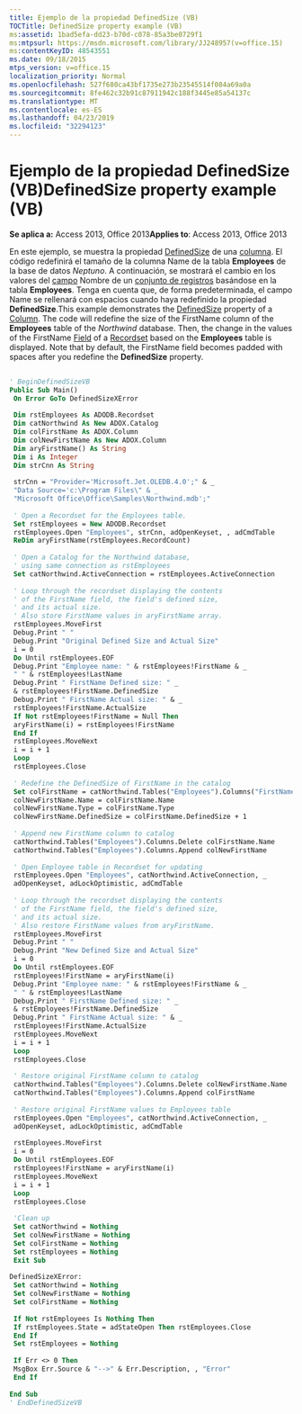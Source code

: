 ```yaml
---
title: Ejemplo de la propiedad DefinedSize (VB)
TOCTitle: DefinedSize property example (VB)
ms:assetid: 1bad5efa-dd23-b70d-c078-85a3be0729f1
ms:mtpsurl: https://msdn.microsoft.com/library/JJ248957(v=office.15)
ms:contentKeyID: 48543551
ms.date: 09/18/2015
mtps_version: v=office.15
localization_priority: Normal
ms.openlocfilehash: 527f680ca43bf1735e273b23545514f084a69a0a
ms.sourcegitcommit: 8fe462c32b91c87911942c188f3445e85a54137c
ms.translationtype: MT
ms.contentlocale: es-ES
ms.lasthandoff: 04/23/2019
ms.locfileid: "32294123"
---
```

# <a name="definedsize-property-example-vb"></a><span data-ttu-id="4c3a2-102">Ejemplo de la propiedad DefinedSize (VB)</span><span class="sxs-lookup"><span data-stu-id="4c3a2-102">DefinedSize property example (VB)</span></span>


<span data-ttu-id="4c3a2-103">**Se aplica a:** Access 2013, Office 2013</span><span class="sxs-lookup"><span data-stu-id="4c3a2-103">**Applies to**: Access 2013, Office 2013</span></span>

<span data-ttu-id="4c3a2-p101">En este ejemplo, se muestra la propiedad [DefinedSize](definedsize-property-adox.md) de una [columna](column-object-adox.md). El código redefinirá el tamaño de la columna Name de la tabla **Employees** de la base de datos *Neptuno*. A continuación, se mostrará el cambio en los valores del [campo](field-object-ado.md) Nombre de un [conjunto de registros](recordset-object-ado.md) basándose en la tabla **Employees**. Tenga en cuenta que, de forma predeterminada, el campo Name se rellenará con espacios cuando haya redefinido la propiedad **DefinedSize**.</span><span class="sxs-lookup"><span data-stu-id="4c3a2-p101">This example demonstrates the [DefinedSize](definedsize-property-adox.md) property of a [Column](column-object-adox.md). The code will redefine the size of the FirstName column of the **Employees** table of the *Northwind* database. Then, the change in the values of the FirstName [Field](field-object-ado.md) of a [Recordset](recordset-object-ado.md) based on the **Employees** table is displayed. Note that by default, the FirstName field becomes padded with spaces after you redefine the **DefinedSize** property.</span></span>

```vb 
 
' BeginDefinedSizeVB 
Public Sub Main() 
 On Error GoTo DefinedSizeXError 
 
 Dim rstEmployees As ADODB.Recordset 
 Dim catNorthwind As New ADOX.Catalog 
 Dim colFirstName As ADOX.Column 
 Dim colNewFirstName As New ADOX.Column 
 Dim aryFirstName() As String 
 Dim i As Integer 
 Dim strCnn As String 
 
 strCnn = "Provider='Microsoft.Jet.OLEDB.4.0';" & _ 
 "Data Source='c:\Program Files\" & _ 
 "Microsoft Office\Office\Samples\Northwind.mdb';" 
 
 ' Open a Recordset for the Employees table. 
 Set rstEmployees = New ADODB.Recordset 
 rstEmployees.Open "Employees", strCnn, adOpenKeyset, , adCmdTable 
 ReDim aryFirstName(rstEmployees.RecordCount) 
 
 ' Open a Catalog for the Northwind database, 
 ' using same connection as rstEmployees 
 Set catNorthwind.ActiveConnection = rstEmployees.ActiveConnection 
 
 ' Loop through the recordset displaying the contents 
 ' of the FirstName field, the field's defined size, 
 ' and its actual size. 
 ' Also store FirstName values in aryFirstName array. 
 rstEmployees.MoveFirst 
 Debug.Print " " 
 Debug.Print "Original Defined Size and Actual Size" 
 i = 0 
 Do Until rstEmployees.EOF 
 Debug.Print "Employee name: " & rstEmployees!FirstName & _ 
 " " & rstEmployees!LastName 
 Debug.Print " FirstName Defined size: " _ 
 & rstEmployees!FirstName.DefinedSize 
 Debug.Print " FirstName Actual size: " & _ 
 rstEmployees!FirstName.ActualSize 
 If Not rstEmployees!FirstName = Null Then 
 aryFirstName(i) = rstEmployees!FirstName 
 End If 
 rstEmployees.MoveNext 
 i = i + 1 
 Loop 
 rstEmployees.Close 
 
 ' Redefine the DefinedSize of FirstName in the catalog 
 Set colFirstName = catNorthwind.Tables("Employees").Columns("FirstName") 
 colNewFirstName.Name = colFirstName.Name 
 colNewFirstName.Type = colFirstName.Type 
 colNewFirstName.DefinedSize = colFirstName.DefinedSize + 1 
 
 ' Append new FirstName column to catalog 
 catNorthwind.Tables("Employees").Columns.Delete colFirstName.Name 
 catNorthwind.Tables("Employees").Columns.Append colNewFirstName 
 
 ' Open Employee table in Recordset for updating 
 rstEmployees.Open "Employees", catNorthwind.ActiveConnection, _ 
 adOpenKeyset, adLockOptimistic, adCmdTable 
 
 ' Loop through the recordset displaying the contents 
 ' of the FirstName field, the field's defined size, 
 ' and its actual size. 
 ' Also restore FirstName values from aryFirstName. 
 rstEmployees.MoveFirst 
 Debug.Print " " 
 Debug.Print "New Defined Size and Actual Size" 
 i = 0 
 Do Until rstEmployees.EOF 
 rstEmployees!FirstName = aryFirstName(i) 
 Debug.Print "Employee name: " & rstEmployees!FirstName & _ 
 " " & rstEmployees!LastName 
 Debug.Print " FirstName Defined size: " _ 
 & rstEmployees!FirstName.DefinedSize 
 Debug.Print " FirstName Actual size: " & _ 
 rstEmployees!FirstName.ActualSize 
 rstEmployees.MoveNext 
 i = i + 1 
 Loop 
 rstEmployees.Close 
 
 ' Restore original FirstName column to catalog 
 catNorthwind.Tables("Employees").Columns.Delete colNewFirstName.Name 
 catNorthwind.Tables("Employees").Columns.Append colFirstName 
 
 ' Restore original FirstName values to Employees table 
 rstEmployees.Open "Employees", catNorthwind.ActiveConnection, _ 
 adOpenKeyset, adLockOptimistic, adCmdTable 
 
 rstEmployees.MoveFirst 
 i = 0 
 Do Until rstEmployees.EOF 
 rstEmployees!FirstName = aryFirstName(i) 
 rstEmployees.MoveNext 
 i = i + 1 
 Loop 
 rstEmployees.Close 
 
 'Clean up 
 Set catNorthwind = Nothing 
 Set colNewFirstName = Nothing 
 Set colFirstName = Nothing 
 Set rstEmployees = Nothing 
 Exit Sub 
 
DefinedSizeXError: 
 Set catNorthwind = Nothing 
 Set colNewFirstName = Nothing 
 Set colFirstName = Nothing 
 
 If Not rstEmployees Is Nothing Then 
 If rstEmployees.State = adStateOpen Then rstEmployees.Close 
 End If 
 Set rstEmployees = Nothing 
 
 If Err <> 0 Then 
 MsgBox Err.Source & "-->" & Err.Description, , "Error" 
 End If 
 
End Sub 
' EndDefinedSizeVB 
```

